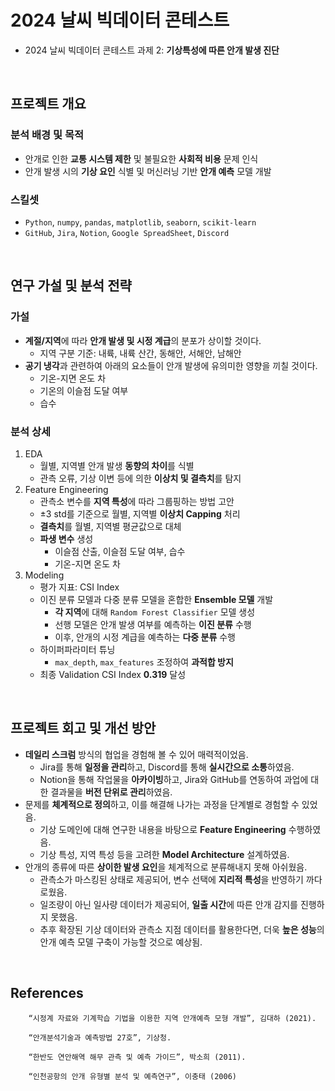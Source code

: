 # 2024 날씨 빅데이터 콘테스트
- 2024 날씨 빅데이터 콘테스트 과제 2: **기상특성에 따른 안개 발생 진단**
<br>

## 프로젝트 개요
### 분석 배경 및 목적
- 안개로 인한 **교통 시스템 제한** 및 불필요한 **사회적 비용** 문제 인식
- 안개 발생 시의 **기상 요인** 식별 및 머신러닝 기반 **안개 예측** 모델 개발

### 스킬셋
- `Python`, `numpy`, `pandas`, `matplotlib`, `seaborn`, `scikit-learn`
- `GitHub`, `Jira`, `Notion`, `Google SpreadSheet`, `Discord`
<br>

## 연구 가설 및 분석 전략
### 가설
- **계절/지역**에 따라 **안개 발생 및 시정 계급**의 분포가 상이할 것이다.
    - 지역 구분 기준: 내륙, 내륙 산간, 동해안, 서해안, 남해안
- **공기 냉각**과 관련하여 아래의 요소들이 안개 발생에 유의미한 영향을 끼칠 것이다.
    - 기온-지면 온도 차
    - 기온의 이슬점 도달 여부
    - 습수

### 분석 상세
1. EDA
    - 월별, 지역별 안개 발생 **동향의 차이**를 식별
    - 관측 오류, 기상 이변 등에 의한 **이상치 및 결측치**를 탐지
2. Feature Engineering
    - 관측소 변수를 **지역 특성**에 따라 그룹핑하는 방법 고안
    - ±3 std를 기준으로 월별, 지역별 **이상치 Capping** 처리
    - **결측치**를 월별, 지역별 평균값으로 대체
    - **파생 변수** 생성
        - 이슬점 산출, 이슬점 도달 여부, 습수
        - 기온-지면 온도 차
3. Modeling
    - 평가 지표: CSI Index
    - 이진 분류 모델과 다중 분류 모델을 혼합한 **Ensemble 모델** 개발
        - **각 지역**에 대해 `Random Forest Classifier` 모델 생성
        - 선행 모델은 안개 발생 여부를 예측하는 **이진 분류** 수행
        - 이후, 안개의 시정 계급을 예측하는 **다중 분류** 수행
    - 하이퍼파라미터 튜닝
        - `max_depth`, `max_features` 조정하여 **과적합 방지**
    - 최종 Validation CSI Index **0.319** 달성
<br>

## 프로젝트 회고 및 개선 방안
- **데일리 스크럼** 방식의 협업을 경험해 볼 수 있어 매력적이었음.
    - Jira를 통해 **일정을 관리**하고, Discord를 통해 **실시간으로 소통**하였음.
    - Notion을 통해 작업물을 **아카이빙**하고, Jira와 GitHub를 연동하여 과업에 대한 결과물을 **버전 단위로 관리**하였음.
- 문제를 **체계적으로 정의**하고, 이를 해결해 나가는 과정을 단계별로 경험할 수 있었음.
    - 기상 도메인에 대해 연구한 내용을 바탕으로 **Feature Engineering** 수행하였음.
    - 기상 특성, 지역 특성 등을 고려한 **Model Architecture** 설계하였음.
- 안개의 종류에 따른 **상이한 발생 요인**을 체계적으로 분류해내지 못해 아쉬웠음.
    - 관측소가 마스킹된 상태로 제공되어, 변수 선택에 **지리적 특성**을 반영하기 까다로웠음.
    - 일조량이 아닌 일사량 데이터가 제공되어, **일출 시간**에 따른 안개 감지를 진행하지 못했음.
    - 추후 확장된 기상 데이터와 관측소 지점 데이터를 활용한다면, 더욱 **높은 성능**의 안개 예측 모델 구축이 가능할 것으로 예상됨.
<br>

## References
        “시정계 자료와 기계학습 기법을 이용한 지역 안개예측 모형 개발”, 김대하 (2021).

        “안개분석기술과 예측방법 27호”, 기상청.

        “한반도 연안해역 해무 관측 및 예측 가이드”, 박소희 (2011).

        “인천공항의 안개 유형별 분석 및 예측연구”, 이충태 (2006)
